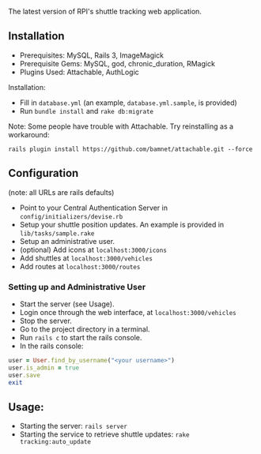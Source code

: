 The latest version of RPI's shuttle tracking web application.

## Installation

* Prerequisites: MySQL, Rails 3, ImageMagick
* Prerequisite Gems: MySQL, god, chronic_duration, RMagick
* Plugins Used: Attachable, AuthLogic

Installation:

* Fill in `database.yml` (an example, `database.yml.sample`, is provided)
* Run `bundle install` and `rake db:migrate`

Note: Some people have trouble with Attachable.  Try reinstalling as a workaround:

`rails plugin install https://github.com/bamnet/attachable.git --force`

## Configuration

(note: all URLs are rails defaults)
* Point to your Central Authentication Server in `config/initializers/devise.rb`
* Setup your shuttle position updates.  An example is provided in `lib/tasks/sample.rake`
* Setup an administrative user.
* (optional) Add icons at `localhost:3000/icons`
* Add shuttles at `localhost:3000/vehicles`
* Add routes at `localhost:3000/routes`

### Setting up and Administrative User

* Start the server (see Usage).
* Login once through the web interface, at `localhost:3000/vehicles`
* Stop the server.
* Go to the project directory in a terminal.
* Run `rails c` to start the rails console.
* In the rails console:

```ruby
user = User.find_by_username("<your username>")
user.is_admin = true
user.save
exit
```

## Usage:

* Starting the server: `rails server`
* Starting the service to retrieve shuttle updates: `rake tracking:auto_update`
